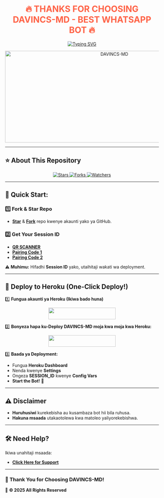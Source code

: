 <h1 align="center" style="color: #FF6347;">🔥 THANKS FOR CHOOSING DAVINCS-MD - BEST WHATSAPP BOT 🔥</h1>

<p align="center">
  <a href="https://git.io/typing-svg">
    <img src="https://readme-typing-svg.demolab.com?font=Black+Ops+One&size=50&pause=1000&color=1BAFBAFF&center=true&width=910&height=100&lines=HELLO+THIS+IS+DAVINCS-MD; BEST++WHATSAPP+BOT;CREATED+BY+ALLAN+DAVINCS;RELEASED+01.4.2025;" alt="Typing SVG" />
  </a>
</p>

<p align="center">
  <img alt="DAVINCS-MD" width="700" height="300" src="https://files.catbox.moe/cwag4p.jpg">
</p>

---

## ⭐ **About This Repository**
<p align="center">
  <a href="https://github.com/9Wish882/DAVINCS-MD/stargazers">
    <img src="https://img.shields.io/github/stars/9Wish882/DAVINCS-MD?style=for-the-badge&logo=github&color=ff9800" alt="Stars" />
  </a>
  <a href="https://github.com/9Wish882/DAVINCS-MD/network/members">
    <img src="https://img.shields.io/github/forks/9Wish882/DAVINCS-MD?style=for-the-badge&logo=github&color=4CAF50" alt="Forks" />
  </a>
  <a href="https://github.com/9Wish882/DAVINCS-MD/watchers">
    <img src="https://img.shields.io/github/watchers/9Wish882/DAVINCS-MD?style=for-the-badge&logo=github&color=2196F3" alt="Watchers" />
  </a>
</p>

---

## 🚀 **Quick Start:**

### 1️⃣ **Fork & Star Repo**
- **[Star](https://github.com/9Wish882/DAVINCS-MD)** & **[Fork](https://github.com/9Wish882/DAVINCS-MD/forks)** repo kwenye akaunti yako ya GitHub.

### 2️⃣ **Get Your Session ID**
- **[QR SCANNER](https://the-flash-scanner.onrender.com/)**
- **[Pairing Code 1](https://king-france.vercel.app/)**
- **[Pairing Code 2](https://the-flash-md-sessions.onrender.com/pair)**  

⚠️ **Muhimu:** Hifadhi **Session ID** yako, utaihitaji wakati wa deployment.

---

## 🚀 **Deploy to Heroku (One-Click Deploy!)**
1️⃣ **Fungua akaunti ya Heroku (Ikiwa bado huna)**  
   <p align="center">
     <a href="https://signup.heroku.com">
       <img src="https://img.shields.io/badge/Create%20Account%20Now-blue?style=for-the-badge&logo=heroku" width="220" height="38.45"/>
     </a>
   </p>

2️⃣ **Bonyeza hapa ku-Deploy DAVINCS-MD moja kwa moja kwa Heroku:**  
   <p align="center">
     <a href="https://heroku.com/deploy?template=https://github.com/9Wish882/DAVINCS-MD">
       <img src="https://www.herokucdn.com/deploy/button.svg" width="220" height="38.45"/>
     </a>
   </p>

3️⃣ **Baada ya Deployment:**
   - Fungua **Heroku Dashboard**  
   - Nenda kwenye **Settings**  
   - Ongeza **SESSION_ID** kwenye **Config Vars**  
   - **Start the Bot!** 🚀  

---

## ⚠️ **Disclaimer**
- **Huruhusiwi** kurekebisha au kusambaza bot hii bila ruhusa.  
- **Hakuna msaada** utakaotolewa kwa matoleo yaliyorekebishwa.  

---

## 🛠 **Need Help?**
Ikiwa unahitaji msaada:
- **[Click Here for Support](https://messages-snowy.vercel.app)**  

---

### 🎉 **Thank You for Choosing DAVINCS-MD!**
📌 **© 2025 All Rights Reserved**
